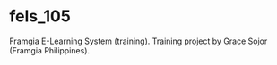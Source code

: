 # fels_105
Framgia E-Learning System (training). Training project by Grace Sojor (Framgia Philippines).
